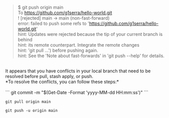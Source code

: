 > $ git push origin main
> <br>
> To https://github.com/g1serra/hello-world.git
> <br>
>  ! [rejected] main -> main (non-fast-forward)
>  <br>
> error: failed to push some refs to 'https://github.com/g1serra/hello-world.git'
> <br>
> hint: Updates were rejected because the tip of your current branch is behind
> <br>
> hint: its remote counterpart. Integrate the remote changes
> <br>
> hint: 'git pull ...') before pushing again.
> <br>
> hint: See the 'Note about fast-forwards' in 'git push --help' for details.
<br>
It appears that you have conflicts in your local branch that need to be resolved before pull, stash apply, or push.
<br>
*To resolve the conflicts, you can follow these steps:*
<br>
<br>
```
git commit -m "$(Get-Date -Format 'yyyy-MM-dd HH:mm:ss')"
```

```
git pull origin main
```

```
git push -u origin main
```
